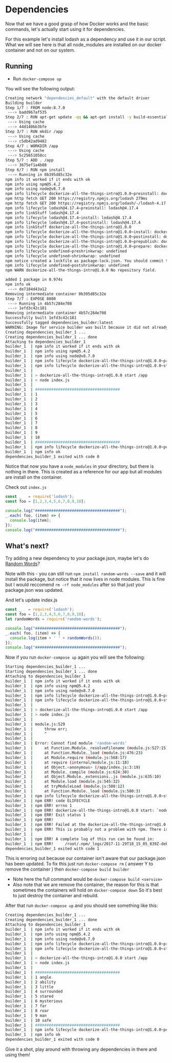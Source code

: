 # Dependencies
Now that we have a good grasp of how Docker works and the basic commands, let's actually start using it for dependencies.

For this example let's install lodash as a dependency and use it in our script. What we will see here is that all node_modules are installed on our docker container and not on our system.

## Running
- Run  `docker-compose up`

You will see the following output:

```bash
Creating network "dependencies_default" with the default driver
Building builder
Step 1/7 : FROM node:8.7.0
 ---> badd967af535
Step 2/7 : RUN apt-get update -qq && apt-get install -y build-essential
 ---> Using cache
 ---> 44d140bb3bfe
Step 3/7 : RUN mkdir /app
 ---> Using cache
 ---> c5db42ad9482
Step 4/7 : WORKDIR /app
 ---> Using cache
 ---> 5c25651058cc
Step 5/7 : ADD . /app
 ---> 3675ef1a4b88
Step 6/7 : RUN npm install
 ---> Running in 0b395d85c32e
npm info it worked if it ends with ok
npm info using npm@5.4.2
npm info using node@v8.7.0
npm info lifecycle dockerize-all-the-things-intro@1.0.0~preinstall: dockerize-all-the-things-intro@1.0.0
npm http fetch GET 200 https://registry.npmjs.org/lodash 279ms
npm http fetch GET 200 https://registry.npmjs.org/lodash/-/lodash-4.17.4.tgz 317ms
npm info lifecycle lodash@4.17.4~preinstall: lodash@4.17.4
npm info linkStuff lodash@4.17.4
npm info lifecycle lodash@4.17.4~install: lodash@4.17.4
npm info lifecycle lodash@4.17.4~postinstall: lodash@4.17.4
npm info linkStuff dockerize-all-the-things-intro@1.0.0
npm info lifecycle dockerize-all-the-things-intro@1.0.0~install: dockerize-all-the-things-intro@1.0.0
npm info lifecycle dockerize-all-the-things-intro@1.0.0~postinstall: dockerize-all-the-things-intro@1.0.0
npm info lifecycle dockerize-all-the-things-intro@1.0.0~prepublish: dockerize-all-the-things-intro@1.0.0
npm info lifecycle dockerize-all-the-things-intro@1.0.0~prepare: dockerize-all-the-things-intro@1.0.0
npm info lifecycle undefined~preshrinkwrap: undefined
npm info lifecycle undefined~shrinkwrap: undefined
npm notice created a lockfile as package-lock.json. You should commit this file.
npm info lifecycle undefined~postshrinkwrap: undefined
npm WARN dockerize-all-the-things-intro@1.0.0 No repository field.

added 1 package in 0.974s
npm info ok
 ---> de7184d43a12
Removing intermediate container 0b395d85c32e
Step 7/7 : EXPOSE 8080
 ---> Running in 4b57c284e708
 ---> 1efd3c42c181
Removing intermediate container 4b57c284e708
Successfully built 1efd3c42c181
Successfully tagged dependencies_builder:latest
WARNING: Image for service builder was built because it did not already exist. To rebuild this image you must use `docker-compose build` or `docker-compose up --build`.
Creating dependencies_builder_1 ...
Creating dependencies_builder_1 ... done
Attaching to dependencies_builder_1
builder_1  | npm info it worked if it ends with ok
builder_1  | npm info using npm@5.4.2
builder_1  | npm info using node@v8.7.0
builder_1  | npm info lifecycle dockerize-all-the-things-intro@1.0.0~prestart: dockerize-all-the-things-intro@1.0.0
builder_1  | npm info lifecycle dockerize-all-the-things-intro@1.0.0~start: dockerize-all-the-things-intro@1.0.0
builder_1  |
builder_1  | > dockerize-all-the-things-intro@1.0.0 start /app
builder_1  | > node index.js
builder_1  |
builder_1  | #####################################
builder_1  | 1
builder_1  | 2
builder_1  | 3
builder_1  | 4
builder_1  | 5
builder_1  | 6
builder_1  | 7
builder_1  | 8
builder_1  | 9
builder_1  | 10
builder_1  | #####################################
builder_1  | npm info lifecycle dockerize-all-the-things-intro@1.0.0~poststart: dockerize-all-the-things-intro@1.0.0
builder_1  | npm info ok
dependencies_builder_1 exited with code 0
```

Notice that now you have a `node_modules` in your directory, but there is nothing in there. This is created as a reference for our app but all modules are install on the container.

Check out `index.js`

```javascript
const _   = require('lodash');
const foo = [1,2,3,4,5,6,7,8,9,10];

console.log("#####################################");
_.each( foo, (item) => {
  console.log(item);
});
console.log("#####################################");
```

## What's next?
Try adding a new dependency to your package.json, maybe let's do [Random Words](https://www.npmjs.com/package/random-words)?

Note with this - you can still run `npm install random-words --save` and it will install the package, but notice that it now lives in node modules. This is fine but I would reccomend `rm -rf node_modules` after so that just your package.json was updated.

And let's update index.js

```javascript
const _   = require('lodash');
const foo = [1,2,3,4,5,6,7,8,9,10];
let randomWords = require('random-words');

console.log("#####################################");
_.each( foo, (item) => {
  console.log(item + ' ' + randomWords());
});
console.log("#####################################");
```

Now if you run `docker-compose up` again you will see the following:

```bash
Starting dependencies_builder_1 ...
Starting dependencies_builder_1 ... done
Attaching to dependencies_builder_1
builder_1  | npm info it worked if it ends with ok
builder_1  | npm info using npm@5.4.2
builder_1  | npm info using node@v8.7.0
builder_1  | npm info lifecycle dockerize-all-the-things-intro@1.0.0~prestart: dockerize-all-the-things-intro@1.0.0
builder_1  | npm info lifecycle dockerize-all-the-things-intro@1.0.0~start: dockerize-all-the-things-intro@1.0.0
builder_1  |
builder_1  | > dockerize-all-the-things-intro@1.0.0 start /app
builder_1  | > node index.js
builder_1  |
builder_1  | module.js:529
builder_1  |     throw err;
builder_1  |     ^
builder_1  |
builder_1  | Error: Cannot find module 'random-words'
builder_1  |     at Function.Module._resolveFilename (module.js:527:15)
builder_1  |     at Function.Module._load (module.js:476:23)
builder_1  |     at Module.require (module.js:568:17)
builder_1  |     at require (internal/module.js:11:18)
builder_1  |     at Object.<anonymous> (/app/index.js:3:19)
builder_1  |     at Module._compile (module.js:624:30)
builder_1  |     at Object.Module._extensions..js (module.js:635:10)
builder_1  |     at Module.load (module.js:545:32)
builder_1  |     at tryModuleLoad (module.js:508:12)
builder_1  |     at Function.Module._load (module.js:500:3)
builder_1  | npm info lifecycle dockerize-all-the-things-intro@1.0.0~start: Failed to exec start script
builder_1  | npm ERR! code ELIFECYCLE
builder_1  | npm ERR! errno 1
builder_1  | npm ERR! dockerize-all-the-things-intro@1.0.0 start: `node index.js`
builder_1  | npm ERR! Exit status 1
builder_1  | npm ERR!
builder_1  | npm ERR! Failed at the dockerize-all-the-things-intro@1.0.0 start script.
builder_1  | npm ERR! This is probably not a problem with npm. There is likely additional logging output above.
builder_1  |
builder_1  | npm ERR! A complete log of this run can be found in:
builder_1  | npm ERR!     /root/.npm/_logs/2017-11-29T18_15_05_839Z-debug.log
dependencies_builder_1 exited with code 1
```

This is erroring out because our container isn't aware that our package.json has been updated. To fix this just run `docker-compose rm` ( answer Y to remove the container ) then `docker-compose build builder`
- Note here the full command would be `docker-compose build <service>`
- Also note that we are remove the container, the reason for this is that sometimes the containers will hold on `docker-compose down` So it's best to just destroy the container and rebuild.

After that run `docker-compose up` and you should see something like this:

```bash
Creating dependencies_builder_1 ...
Creating dependencies_builder_1 ... done
Attaching to dependencies_builder_1
builder_1  | npm info it worked if it ends with ok
builder_1  | npm info using npm@5.4.2
builder_1  | npm info using node@v8.7.0
builder_1  | npm info lifecycle dockerize-all-the-things-intro@1.0.0~prestart: dockerize-all-the-things-intro@1.0.0
builder_1  | npm info lifecycle dockerize-all-the-things-intro@1.0.0~start: dockerize-all-the-things-intro@1.0.0
builder_1  |
builder_1  | > dockerize-all-the-things-intro@1.0.0 start /app
builder_1  | > node index.js
builder_1  |
builder_1  | #####################################
builder_1  | 1 angle
builder_1  | 2 ability
builder_1  | 3 little
builder_1  | 4 surrounded
builder_1  | 5 stared
builder_1  | 6 mysterious
builder_1  | 7 far
builder_1  | 8 roar
builder_1  | 9 man
builder_1  | 10 safe
builder_1  | #####################################
builder_1  | npm info lifecycle dockerize-all-the-things-intro@1.0.0~poststart: dockerize-all-the-things-intro@1.0.0
builder_1  | npm info ok
dependencies_builder_1 exited with code 0
```

Give it a shot, play around with throwing any dependencies in there and using them!
